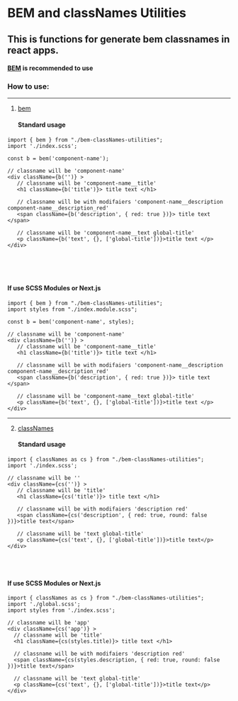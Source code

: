 # BEM and classNames Utilities

## This is functions for generate bem classnames in react apps.


#### [BEM](bem%2Findex.ts) is recommended to use

### How to use:

***

1. [bem](bem%2Findex.ts)
   #### Standard usage
```tsx
import { bem } from "./bem-classNames-utilities";
import './index.scss';
  
const b = bem('component-name');

// classname will be 'component-name'
<div className={b('')} >
   // classname will be 'component-name__title'
   <h1 className={b('title')}> title text </h1>
   
   // classname will be with modifaiers 'component-name__description component-name__description_red'
   <span className={b('description', { red: true })}> title text </span>

   // classname will be 'component-name__text global-title'
   <p className={b('text', {}, ['global-title'])}>title text </p>
</div>
        
```
<br>
<br>

   #### If use SCSS Modules or Next.js
```tsx
import { bem } from "./bem-classNames-utilities";
import styles from "./index.module.scss";
  
const b = bem('component-name', styles);

// classname will be 'component-name'
<div className={b('')} >
   // classname will be 'component-name__title'
   <h1 className={b('title')}> title text </h1>

   // classname will be with modifaiers 'component-name__description component-name__description_red'
   <span className={b('description', { red: true })}> title text </span>

   // classname will be 'component-name__text global-title'
   <p className={b('text', {}, ['global-title'])}>title text </p>
</div>
```

***

2. [classNames](classNames%2Findex.ts)
   #### Standard usage
```tsx
import { classNames as cs } from "./bem-classNames-utilities";
import './index.scss';

// classname will be ''
<div className={cs('')} >
   // classname will be 'title'
   <h1 className={cs('title')}> title text </h1>
   
   // classname will be with modifaiers 'description red'
   <span className={cs('description', { red: true, round: false })}>title text</span>

   // classname will be 'text global-title'
   <p className={cs('text', {}, ['global-title'])}>title text</p>
</div>
```

<br>
<br>

   #### If use SCSS Modules or Next.js
```tsx
import { classNames as cs } from "./bem-classNames-utilities";
import './global.scss';
import styles from './index.scss';

// classname will be 'app'
<div className={cs('app')} >
  // classname will be 'title'
  <h1 className={cs(styles.title)}> title text </h1>

  // classname will be with modifaiers 'description red'
  <span className={cs(styles.description, { red: true, round: false })}>title text</span>

  // classname will be 'text global-title'
  <p className={cs('text', {}, ['global-title'])}>title text</p>
</div>
```

